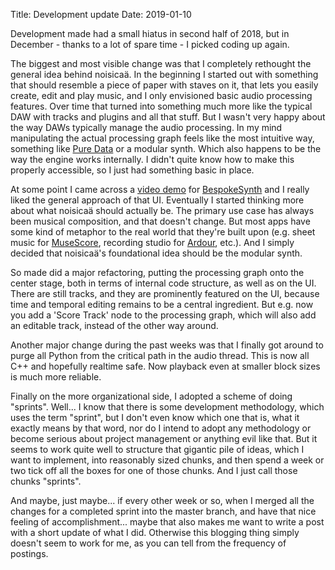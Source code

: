 Title: Development update
Date: 2019-01-10

Development made had a small hiatus in second half of 2018, but in
December - thanks to a lot of spare time - I picked coding up again.

The biggest and most visible change was that I completely rethought
the general idea behind noisicaä. In the beginning I started out with
something that should resemble a piece of paper with staves on it,
that lets you easily create, edit and play music, and I only
envisioned basic audio processing features. Over time that turned into
something much more like the typical DAW with tracks and plugins and
all that stuff. But I wasn't very happy about the way DAWs typically
manage the audio processing. In my mind manipulating the actual
processing graph feels like the most intuitive way, something like
[Pure Data](https://puredata.info/) or a modular synth. Which also
happens to be the way the engine works internally. I didn't quite know
how to make this properly accessible, so I just had something basic in
place.

At some point I came across a [video
demo](https://www.youtube.com/watch?v=pMXhnBANiMA) for
[BespokeSynth](https://github.com/awwbees/BespokeSynth) and I really
liked the general approach of that UI. Eventually I started thinking
more about what noisicaä should actually be. The primary use case has
always been musical composition, and that doesn't change. But most
apps have some kind of metaphor to the real world that they're built
upon (e.g. sheet music for [MuseScore](https://musescore.org/),
recording studio for [Ardour](https://ardour.org/), etc.). And I
simply decided that noisicaä's foundational idea should be the modular
synth.

So made did a major refactoring, putting the processing graph onto the
center stage, both in terms of internal code structure, as well as on
the UI. There are still tracks, and they are prominently featured on
the UI, because time and temporal editing remains to be a central
ingredient. But e.g. now you add a 'Score Track' node to the
processing graph, which will also add an editable track, instead of
the other way around.

Another major change during the past weeks was that I finally got
around to purge all Python from the critical path in the audio
thread. This is now all C++ and hopefully realtime safe. Now playback
even at smaller block sizes is much more reliable.

Finally on the more organizational side, I adopted a scheme of doing
"sprints". Well... I know that there is some development methodology,
which uses the term "sprint", but I don't even know which one that is,
what it exactly means by that word, nor do I intend to adopt any
methodology or become serious about project management or anything
evil like that. But it seems to work quite well to structure that
gigantic pile of ideas, which I want to implement, into reasonably
sized chunks, and then spend a week or two tick off all the boxes for
one of those chunks. And I just call those chunks "sprints".

And maybe, just maybe... if every other week or so, when I merged
all the changes for a completed sprint into the master branch, and
have that nice feeling of accomplishment... maybe that also makes me
want to write a post with a short update of what I did. Otherwise this
blogging thing simply doesn't seem to work for me, as you can tell
from the frequency of postings.

